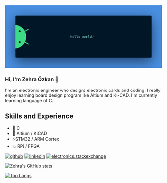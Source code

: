![Hardware-Design Engineer](https://github.com/zhrzkn/zhrzkn/blob/main/banner.png)



### Hi, I'm Zehra Özkan 👋

I'm an electronic engineer who designs electronic cards and coding. I really enjoy learning board design program like Altium and Ki-CAD. I'm currently learning language of C.

## Skills and Experience 
* 🔭 C
* 🌟 Altium / KiCAD
* ⚡STM32 / ARM Cortex  
* 💥 RPi / FPGA
 



[<img src='https://cdn.jsdelivr.net/npm/simple-icons@3.0.1/icons/github.svg' alt='github' height='40'>](https://github.com/zhrzkn)  [<img src='https://cdn.jsdelivr.net/npm/simple-icons@3.0.1/icons/linkedin.svg' alt='linkedin' height='40'>](https://www.linkedin.com/in/zehra-ozkan/)  [<img src='https://cdn.jsdelivr.net/npm/simple-icons@3.0.1/icons/electronics.stackexchange.svg' alt='electronics.stackexchange' height='40'>](https://electronics.stackexchange/users/307423/zehra)  




![Zehra's GitHub stats](https://github-readme-stats.vercel.app/api?username=zhrzkn&theme=radical&show_icons=true)


[![Top Langs](https://github-readme-stats.vercel.app/api/top-langs/?username=zhrzkn&theme=radical&show_icons=true&layout=compact)](https://github.com/anuraghazra/github-readme-stats)




